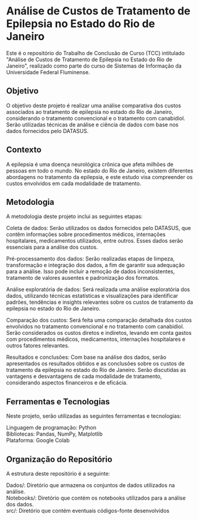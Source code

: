 # Análise de Custos de Tratamento de Epilepsia no Estado do Rio de Janeiro
Este é o repositório do Trabalho de Conclusão de Curso (TCC) intitulado "Análise de Custos de Tratamento de Epilepsia no Estado do Rio de Janeiro", realizado como parte do curso de Sistemas de Informação da Universidade Federal Fluminense.

## Objetivo
O objetivo deste projeto é realizar uma análise comparativa dos custos associados ao tratamento de epilepsia no estado do Rio de Janeiro, considerando o tratamento convencional e o tratamento com canabidiol. Serão utilizadas técnicas de análise e ciência de dados com base nos dados fornecidos pelo DATASUS.

## Contexto
A epilepsia é uma doença neurológica crônica que afeta milhões de pessoas em todo o mundo. No estado do Rio de Janeiro, existem diferentes abordagens no tratamento da epilepsia, e este estudo visa compreender os custos envolvidos em cada modalidade de tratamento.

## Metodologia
A metodologia deste projeto inclui as seguintes etapas:

Coleta de dados: Serão utilizados os dados fornecidos pelo DATASUS, que contêm informações sobre procedimentos médicos, internações hospitalares, medicamentos utilizados, entre outros. Esses dados serão essenciais para a análise dos custos.

Pré-processamento dos dados: Serão realizadas etapas de limpeza, transformação e integração dos dados, a fim de garantir sua adequação para a análise. Isso pode incluir a remoção de dados inconsistentes, tratamento de valores ausentes e padronização dos formatos.

Análise exploratória de dados: Será realizada uma análise exploratória dos dados, utilizando técnicas estatísticas e visualizações para identificar padrões, tendências e insights relevantes sobre os custos de tratamento da epilepsia no estado do Rio de Janeiro.

Comparação dos custos: Será feita uma comparação detalhada dos custos envolvidos no tratamento convencional e no tratamento com canabidiol. Serão considerados os custos diretos e indiretos, levando em conta gastos com procedimentos médicos, medicamentos, internações hospitalares e outros fatores relevantes.

Resultados e conclusões: Com base na análise dos dados, serão apresentados os resultados obtidos e as conclusões sobre os custos de tratamento da epilepsia no estado do Rio de Janeiro. Serão discutidas as vantagens e desvantagens de cada modalidade de tratamento, considerando aspectos financeiros e de eficácia.

## Ferramentas e Tecnologias
Neste projeto, serão utilizadas as seguintes ferramentas e tecnologias:

Linguagem de programação: Python<br>
Bibliotecas: Pandas, NumPy, Matplotlib<br>
Plataforma: Google Colab

## Organização do Repositório
A estrutura deste repositório é a seguinte:

Dados/: Diretório que armazena os conjuntos de dados utilizados na análise.<br>
Notebooks/: Diretório que contém os notebooks utilizados para a análise dos dados.<br>
src/: Diretório que contém eventuais códigos-fonte desenvolvidos
